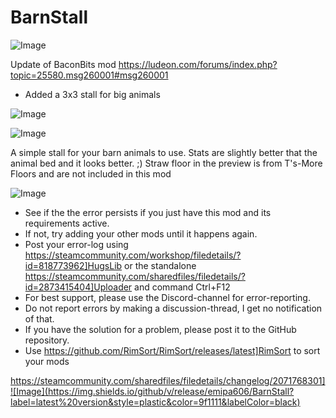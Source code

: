 # BarnStall

![Image](https://i.imgur.com/buuPQel.png)

Update of BaconBits mod
https://ludeon.com/forums/index.php?topic=25580.msg260001#msg260001

- Added a 3x3 stall for big animals

![Image](https://i.imgur.com/pufA0kM.png)

	
![Image](https://i.imgur.com/Z4GOv8H.png)


A simple stall for your barn animals to use. Stats are slightly better that the animal bed and it looks better. ;)
Straw floor in the preview is from T's-More Floors and are not included in this mod

![Image](https://i.imgur.com/PwoNOj4.png)



-  See if the the error persists if you just have this mod and its requirements active.
-  If not, try adding your other mods until it happens again.
-  Post your error-log using https://steamcommunity.com/workshop/filedetails/?id=818773962]HugsLib or the standalone https://steamcommunity.com/sharedfiles/filedetails/?id=2873415404]Uploader and command Ctrl+F12
-  For best support, please use the Discord-channel for error-reporting.
-  Do not report errors by making a discussion-thread, I get no notification of that.
-  If you have the solution for a problem, please post it to the GitHub repository.
-  Use https://github.com/RimSort/RimSort/releases/latest]RimSort to sort your mods



https://steamcommunity.com/sharedfiles/filedetails/changelog/2071768301]![Image](https://img.shields.io/github/v/release/emipa606/BarnStall?label=latest%20version&style=plastic&color=9f1111&labelColor=black)

